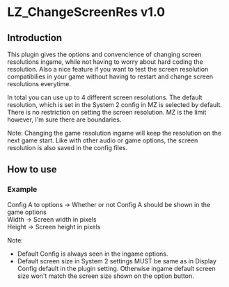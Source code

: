 # LZ_ChangeScreenRes v1.0

## Introduction

This plugin gives the options and convencience of changing screen resolutions ingame,
while not having to worry about hard coding the resolution. Also a nice feature
if you want to test the screen resolution compatibilies in your game without
having to restart and change screen resolutions everytime. 

In total you can use up to 4 different screen resolutions. The default 
resolution, which is set in the System 2 config in MZ is selected by default. 
There is no restriction on setting the screen resolution. MZ is the limit 
however, I'm sure there are boundaries.

Note: Changing the game resolution ingame will keep the resolution on the next 
game start. Like with other audio or game options, the screen resolution is 
also saved in the config files. 

## How to use

### Example
Config A to options -> Whether or not Config A should be shown in the game options <br>
Width -> Screen width in pixels <br>
Height -> Screen height in pixels <br>

Note: 
 - Default Config is always seen in the ingame options.
 - Default screen size in System 2 settings MUST be same as in Display Config 
   default in the plugin setting. Otherwise ingame default screen size won't 
   match the screen size shown on the option button.
